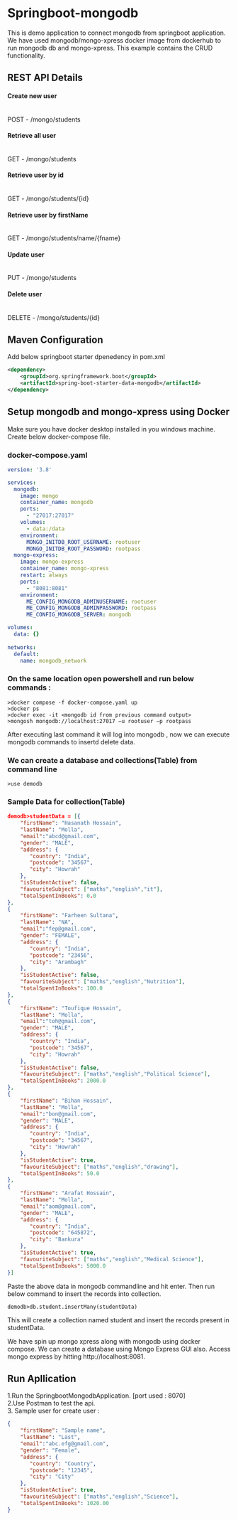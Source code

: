 # Springboot-mongodb
This is demo application to connect mongodb from springboot application.
We have used mongodb/mongo-xpress docker image from dockerhub to run mongodb db and mongo-xpress.
This example contains the CRUD functionality.
 
## REST API Details
#### Create new user
<br>POST - /mongo/students

#### Retrieve all user
<br>GET - /mongo/students
#### Retrieve user by id
<br>GET - /mongo/students/{id}
#### Retrieve user by firstName
<br>GET - /mongo/students/name/{fname}

#### Update user
<br>PUT - /mongo/students

#### Delete user
<br>DELETE - /mongo/students/{id}

## Maven Configuration
Add below springboot starter dpenedency in pom.xml
```xml
<dependency>
	<groupId>org.springframework.boot</groupId>
	<artifactId>spring-boot-starter-data-mongodb</artifactId>
</dependency>
```
## Setup mongodb and mongo-xpress using Docker
Make sure you have docker desktop installed in you windows machine.
Create below docker-compose file. 
### docker-compose.yaml
```yaml
version: '3.8'

services:
  mongodb:
    image: mongo
    container_name: mongodb
    ports:
      - "27017:27017"
    volumes:
      - data:/data
    environment:
      MONGO_INITDB_ROOT_USERNAME: rootuser
      MONGO_INITDB_ROOT_PASSWORD: rootpass
  mongo-express:
    image: mongo-express
    container_name: mongo-xpress
    restart: always
    ports:
      - "8081:8081"
    environment:
      ME_CONFIG_MONGODB_ADMINUSERNAME: rootuser
      ME_CONFIG_MONGODB_ADMINPASSWORD: rootpass
      ME_CONFIG_MONGODB_SERVER: mongodb

volumes:
  data: {}      
          
networks:
  default:
    name: mongodb_network
```

### On the same location open powershell and run below commands : 
```shell 
>docker compose -f docker-compose.yaml up
>docker ps
>docker exec -it <mongodb id from previous command output>
>mongosh mongodb://localhost:27017 –u rootuser –p rootpass
```
After executing last command it will log into mongodb , now we can execute mongodb commands to insertd delete data.

### We can create a database and collections(Table) from command line
```shell
>use demodb
```

### Sample Data for collection(Table)
```JSON
demodb>studentData = [{
	"firstName": "Hasanath Hossain",
	"lastName": "Molla",
	"email":"abcd@gmail.com",
	"gender": "MALE",
	"address": {
	   "country": "India",
	   "postcode": "34567",
	   "city": "Howrah"
	},
	"isStudentActive": false,
	"favouriteSubject": ["maths","english","it"],
	"totalSpentInBooks": 0.0
},
{
	"firstName": "Farheen Sultana",
	"lastName": "NA",
	"email":"fep@gmail.com",
	"gender": "FEMALE",
	"address": {
	   "country": "India",
	   "postcode": "23456",
	   "city": "Arambagh"
	},
	"isStudentActive": false,
	"favouriteSubject": ["maths","english","Nutrition"],
	"totalSpentInBooks": 100.0
},
{
	"firstName": "Toufique Hossain",
	"lastName": "Molla",
	"email":"toh@gmail.com",
	"gender": "MALE",
	"address": {
	   "country": "India",
	   "postcode": "34567",
	   "city": "Howrah"
	},
	"isStudentActive": false,
	"favouriteSubject": ["maths","english","Political Science"],
	"totalSpentInBooks": 2000.0
},
{
	"firstName": "Bihan Hossain",
	"lastName": "Molla",
	"email":"bon@gmail.com",
	"gender": "MALE",
	"address": {
	   "country": "India",
	   "postcode": "34567",
	   "city": "Howrah"
	},
	"isStudentActive": true,
	"favouriteSubject": ["maths","english","drawing"],
	"totalSpentInBooks": 50.0
},
{
	"firstName": "Arafat Hossain",
	"lastName": "Molla",
	"email":"aom@gmail.com",
	"gender": "MALE",
	"address": {
	   "country": "India",
	   "postcode": "645872",
	   "city": "Bankura"
	},
	"isStudentActive": true,
	"favouriteSubject": ["maths","english","Medical Science"],
	"totalSpentInBooks": 5000.0
}]
```

Paste the above data in mongodb commandline and hit enter. Then run below command to insert the records into collection.
```shell
demodb>db.student.insertMany(studentData)
```
This will create a collection named student and insert the records present in studentData.

We have spin up mongo xpress along with mongodb using docker compose.
We can create a database using Mongo Express GUI also. Access mongo express by hitting http://localhost:8081. 


## Run Apllication
1.Run the SpringbootMongodbApplication. [port used : 8070]
<br>2.Use Postman to test the api.
<br>3. Sample user for create user :
<br>
```json
{
	"firstName": "Sample name",
	"lastName": "Last",
	"email":"abc.efg@gmail.com",
	"gender": "Female",
	"address": {
	   "country": "Country",
	   "postcode": "12345",
	   "city": "City"
	},
	"isStudentActive": true,
	"favouriteSubject": ["maths","english","Science"],
	"totalSpentInBooks": 1020.00
}
```

